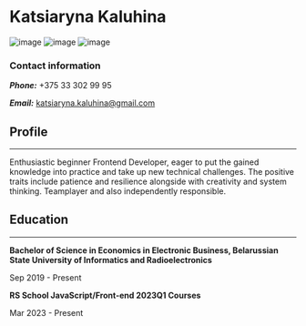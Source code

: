 # Katsiaryna Kaluhina

![image](https://img.shields.io/badge/HTML5-E34F26?style=for-the-badge&logo=html5&logoColor=white)
![image](https://img.shields.io/badge/CSS3-1572B6?style=for-the-badge&logo=css3&logoColor=white)
![image](https://img.shields.io/badge/JavaScript-323330?style=for-the-badge&logo=javascript&logoColor=F7DF1E)

### Contact information

___Phone:___ +375 33 302 99 95

___Email:___ katsiaryna.kaluhina@gmail.com

## Profile

---

Enthusiastic beginner Frontend Developer, eager to put the gained knowledge into
practice and take up new technical challenges. The positive traits include patience
and resilience alongside with creativity and system thinking. Teamplayer and also
independently responsible.

## Education

---

__Bachelor of Science in Economics in Electronic
Business, Belarussian State University of Informatics
and Radioelectronics__

Sep 2019 - Present

__RS School JavaScript/Front-end 2023Q1 Courses__

Mar 2023 - Present


